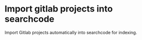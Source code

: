 # Import gitlab projects into searchcode

Import Gitlab projects automatically into searchcode for indexing.
